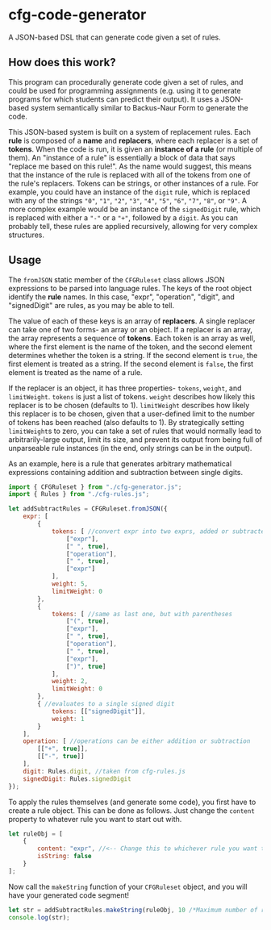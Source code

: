 # cfg-code-generator
A JSON-based DSL that can generate code given a set of rules.

## How does this work?
This program can procedurally generate code given a set of rules, and could be used for programming assignments (e.g. using it to generate programs for which students can predict their output). It uses a JSON-based system semantically similar to Backus-Naur Form to generate the code.

This JSON-based system is built on a system of replacement rules. Each **rule** is composed of a **name** and **replacers**, where each replacer is a set of **tokens**. When the code is run, it is given an **instance of a rule** (or multiple of them). An "instance of a rule" is essentially a block of data that says "replace me based on this rule!". As the name would suggest, this means that the instance of the rule is replaced with all of the tokens from one of the rule's replacers. Tokens can be strings, or other instances of a rule. For example, you could have an instance of the `digit` rule, which is replaced with any of the strings `"0"`, `"1"`, `"2"`, `"3"`, `"4"`, `"5"`, `"6"`, `"7"`, `"8"`, or `"9"`. A more complex example would be an instance of the `signedDigit` rule, which is replaced with either a `"-"` or a `"+"`, followed by a `digit`. As you can probably tell, these rules are applied recursively, allowing for very complex structures.

## Usage
The `fromJSON` static member of the `CFGRuleset` class allows JSON expressions to be parsed into language rules. The keys of the root object identify the **rule** names. In this case, "expr", "operation", "digit", and "signedDigit" are rules, as you may be able to tell. 

The value of each of these keys is an array of **replacers**. A single replacer can take one of two forms- an array or an object. If a replacer is an array, the array represents a sequence of **tokens**. Each token is an array as well, where the first element is the name of the token, and the second element determines whether the token is a string. If the second element is `true`, the first element is treated as a string. If the second element is `false`, the first element is treated as the name of a rule.

If the replacer is an object, it has three properties- `tokens`, `weight`, and `limitWeight`. `tokens` is just a list of tokens. `weight` describes how likely this replacer is to be chosen (defaults to 1). `limitWeight` describes how likely this replacer is to be chosen, given that a user-defined limit to the number of tokens has been reached (also defaults to 1). By strategically setting `limitWeight`s to zero, you can take a set of rules that would normally lead to arbitrarily-large output, limit its size, and prevent its output from being full of unparseable rule instances (in the end, only strings can be in the output).

As an example, here is a rule that generates arbitrary mathematical expressions containing addition and subtraction between single digits.
```js
import { CFGRuleset } from "./cfg-generator.js";
import { Rules } from "./cfg-rules.js";

let addSubtractRules = CFGRuleset.fromJSON({
    expr: [
        {
            tokens: [ //convert expr into two exprs, added or subtracted from each other.
                ["expr"],
                [" ", true],
                ["operation"],
                [" ", true],
                ["expr"]
            ],
            weight: 5,
            limitWeight: 0
        },
        {
            tokens: [ //same as last one, but with parentheses
                ["(", true],
                ["expr"],
                [" ", true],
                ["operation"],
                [" ", true],
                ["expr"],
                [")", true]
            ],
            weight: 2,
            limitWeight: 0
        },
        { //evaluates to a single signed digit
            tokens: [["signedDigit"]],
            weight: 1
        }
    ],
    operation: [ //operations can be either addition or subtraction
        [["+", true]],
        [["-", true]]
    ],
    digit: Rules.digit, //taken from cfg-rules.js
    signedDigit: Rules.signedDigit
});
```

To apply the rules themselves (and generate some code), you first have to create a rule object. This can be done as follows. Just change the `content` property to whatever rule you want to start out with.
```js
let ruleObj = [
    {
        content: "expr", //<-- Change this to whichever rule you want to start out with.
        isString: false
    }
];
```

Now call the `makeString` function of your `CFGRuleset` object, and you will have your generated code segment!
```js
let str = addSubtractRules.makeString(ruleObj, 10 /*Maximum number of replacement iterations*/, 50 /*Maximum number of tokenx before limitWeight is used.*/);
console.log(str);
```